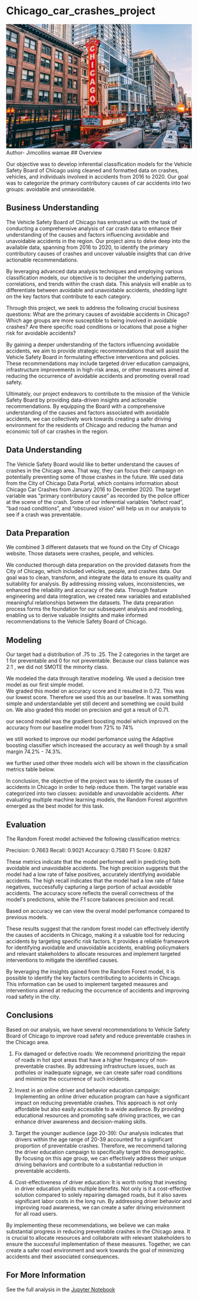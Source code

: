 # Chicago_car_crashes_project
<div align="center">
  <img src="https://github.com/JIMWAMAE/Chicago_car_crashes_project/blob/main/images/Chicago.jpg?raw=true" alt="Chicago">
</div>
Author- Jimcollins wamae
## Overview

Our objective was to develop inferential classification models for the Vehicle Safety Board of Chicago using cleaned and formatted data on crashes, vehicles, and individuals involved in accidents from 2016 to 2020. Our goal was to categorize the primary contributory causes of car accidents into two groups: avoidable and unnavoidable.

## Business Understanding

The Vehicle Safety Board of Chicago has entrusted us with the task of conducting a comprehensive analysis of car crash data to enhance their understanding of the causes and factors influencing avoidable and unavoidable accidents in the region. Our project aims to delve deep into the available data, spanning from 2016 to 2020, to identify the primary contributory causes of crashes and uncover valuable insights that can drive actionable recommendations.

By leveraging advanced data analysis techniques and employing various classification models, our objective is to decipher the underlying patterns, correlations, and trends within the crash data. This analysis will enable us to differentiate between avoidable and unavoidable accidents, shedding light on the key factors that contribute to each category.

Through this project, we seek to address the following crucial business questions: What are the primary causes of avoidable accidents in Chicago? Which age groups are more susceptible to being involved in avoidable crashes? Are there specific road conditions or locations that pose a higher risk for avoidable accidents?

By gaining a deeper understanding of the factors influencing avoidable accidents, we aim to provide strategic recommendations that will assist the Vehicle Safety Board in formulating effective interventions and policies. These recommendations may include targeted driver education campaigns, infrastructure improvements in high-risk areas, or other measures aimed at reducing the occurrence of avoidable accidents and promoting overall road safety.

Ultimately, our project endeavors to contribute to the mission of the Vehicle Safety Board by providing data-driven insights and actionable recommendations. By equipping the Board with a comprehensive understanding of the causes and factors associated with avoidable accidents, we can collectively work towards creating a safer driving environment for the residents of Chicago and reducing the human and economic toll of car crashes in the region.
## Data Understanding

The Vehicle Safety Board would like to better understand the causes of crashes in the Chicago area. That way, they can focus their campaign on potentially preventing some of those crashes in the future. We used data from the City of Chicago Data Portal, which contains information about Chicago Car Crashes from January 2016 to December 2020. The target variable was “primary contributory cause” as recorded by the police officer at the scene of the crash. Some of our inferential variables “defect road”, “bad road conditions”, and “obscured vision” will help us in our analysis to see if a crash was preventable. 

## Data Preparation

We combined 3 different datasets that we found on the City of Chicago website. Those datasets were crashes, people, and vehicles. 

We conducted thorough data preparation on the provided datasets from the City of Chicago, which included vehicles, people, and crashes data. Our goal was to clean, transform, and integrate the data to ensure its quality and suitability for analysis. By addressing missing values, inconsistencies, we enhanced the reliability and accuracy of the data. Through feature engineering and data integration, we created new variables and established meaningful relationships between the datasets. The data preparation process forms the foundation for our subsequent analysis and modeling, enabling us to derive valuable insights and make informed recommendations to the Vehicle Safety Board of Chicago.

## Modeling

Our target had a distribution of .75 to .25. The 2 categories in the target are 1 for preventable and 0 for not preventable. Because our class balance was 2:1 , we did not SMOTE the minority class.

We modeled the data through iterative modeling. We used a decision tree model as our first simple model.  
We graded this model on accuracy score and it resulted in 0.72. This was our lowest score. Therefore we used this as our baseline. It was something simple and understandable yet still decent and something we could build on. 
We also graded this model on precision and got a result of 0.71.

our second model was the gradient boosting model which improved on the accuracy from our baseline model from 72% to 74%

we still worked to improve our model perfomance using the Adaptive boosting classifier which increased the accuracy as well though by a small margin 74.2% - 74.3%.

we further used other three models wich will be shown in the classification metrics table below.


In conclusion, the objective of the project was to identify the causes of accidents in Chicago in order to help reduce them. The target variable was categorized into two classes: avoidable and unavoidable accidents. After evaluating multiple machine learning models, the Random Forest algorithm emerged as the best model for this task.


## Evaluation

The Random Forest model achieved the following classification metrics:

Precision: 0.7663
Recall: 0.9021
Accuracy: 0.7580
F1 Score: 0.8287

These metrics indicate that the model performed well in predicting both avoidable and unavoidable accidents. The high precision suggests that the model had a low rate of false positives, accurately identifying avoidable accidents. The high recall indicates that the model had a low rate of false negatives, successfully capturing a large portion of actual avoidable accidents. The accuracy score reflects the overall correctness of the model's predictions, while the F1 score balances precision and recall.

Based on accuracy we can view the overal model perfomance compared to previous models. 


These results suggest that the random forest model can effectively identify the causes of accidents in Chicago, making it a valuable tool for reducing accidents by targeting specific risk factors. It provides a reliable framework for identifying avoidable and unavoidable accidents, enabling policymakers and relevant stakeholders to allocate resources and implement targeted interventions to mitigate the identified causes.

By leveraging the insights gained from the Random Forest model, it is possible to identify the key factors contributing to accidents in Chicago. This information can be used to implement targeted measures and interventions aimed at reducing the occurrence of accidents and improving road safety in the city.



## Conclusions

Based on our analysis, we have several recommendations to Vehicle Safety Board of Chicago to improve road safety and reduce preventable crashes in the Chicago area.

1. Fix damaged or defective roads: We recommend prioritizing the repair of roads in hot spot areas that have a higher frequency of non-preventable crashes. By addressing infrastructure issues, such as potholes or inadequate signage, we can create safer road conditions and minimize the occurrence of such incidents.

2. Invest in an online driver and behavior education campaign: Implementing an online driver education program can have a significant impact on reducing preventable crashes. This approach is not only affordable but also easily accessible to a wide audience. By providing educational resources and promoting safe driving practices, we can enhance driver awareness and decision-making skills.

3. Target the younger audience (age 20-39): Our analysis indicates that drivers within the age range of 20-39 accounted for a significant proportion of preventable crashes. Therefore, we recommend tailoring the driver education campaign to specifically target this demographic. By focusing on this age group, we can effectively address their unique driving behaviors and contribute to a substantial reduction in preventable accidents.

4. Cost-effectiveness of driver education: It is worth noting that investing in driver education yields multiple benefits. Not only is it a cost-effective solution compared to solely repairing damaged roads, but it also saves significant labor costs in the long run. By addressing driver behavior and improving road awareness, we can create a safer driving environment for all road users.

By implementing these recommendations, we believe we can make substantial progress in reducing preventable crashes in the Chicago area. It is crucial to allocate resources and collaborate with relevant stakeholders to ensure the successful implementation of these measures. Together, we can create a safer road environment and work towards the goal of minimizing accidents and their associated consequences.

## For More Information

See the full analysis in the [Jupyter Notebook](https://github.com/JIMWAMAE/Chicago_car_crashes_project/blob/main/index.ipynb) 

